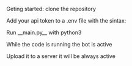 Geting started: clone the repository

Add your api token to a .env file with the sintax:

Run \_\_main.py\_\_ with python3

While the code is running the bot is active 

Upload it to a server it will be always active